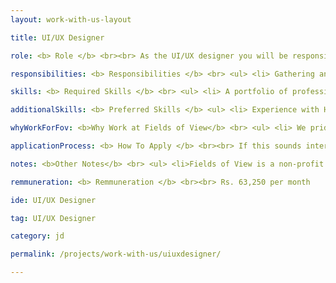 ```yaml
---
layout: work-with-us-layout

title: UI/UX Designer

role: <b> Role </b> <br><br> As the UI/UX designer you will be responsible for the user experience (UX) and user interface (UI) design of our various digital tools and applications such as games and simulations that are based on the requirements of the different projects at FOV. The nature of our work means that projects span from complex simulations to data heavy interfaces to lightweight web apps. You will ensure that all elements of the online user experience are optimised for improved usability, usefulness, and exceptional visual design. It would be of benefit if you have passion for delivering adaptive and creative solutions to UI/UX design problems by staying up to date with best practices and emerging trends in user experience design and user interface technology.

responsibilities: <b> Responsibilities </b> <br> <ul> <li> Gathering and evaluating user requirements </li> <li> Investigating user experience design requirements for our suite of digital assets </li> <li> Producing high-quality UX design solutions through wireframes, visual and graphic designs, flow diagrams, storyboards, site maps, and prototypes </li> <li> Adhering to style standards on typography and graphic design </li> <li> Identify and troubleshoot UX problems (e.g. responsiveness) </li> <li> Test for intuitivity and experience </li> <li> Develop UI mockups and prototypes that clearly illustrate how sites function and look like </li> <li> Providing advice and guidance on the implementation of UX research methodologies and testing activities in order to analyse and predict user behaviour </li> </ul>

skills: <b> Required Skills </b> <br> <ul> <li> A portfolio of professional UI/UX design work for both web and mobile platforms </li> <li> Knowledge of wireframe tools (e.g. Sketch, InVision, Wireframe.cc, Moqups, etc.) </li> <li> Knowledge of design tools such (e.g. Adobe suite [Photoshop, Illustrator], Figma, etc.) </li> <li> Simultaneously working on multiple projects; multi-tasking and time-management skills, with the ability to prioritise tasks </li> <li> Quickly switching contexts </li> <li> Independently planning and managing your work </li> </ul>

additionalSkills: <b> Preferred Skills </b> <ul> <li> Experience with HTML5, CSS3 and other design elements related to web applications </li> </ul>

whyWorkForFov: <b>Why Work at Fields of View</b> <br> <ul> <li> We pride ourselves in building a collaborative and open environment around our work in building tools for inclusive public policy. This is your chance to become an addition to our coveted multidisciplinary team, that houses individuals from different backgrounds scaling from Journalism to Game Design to Law. </li> <li> We have collaborations with Indian and international universities, and you get access to cutting edge research in data and policy. </li> <li> Depending on your interest, you will contribute to research papers that will be published in major journals. </li> <li> Your work will contribute to real-world applications in addressing social problems. </li> </ul>

applicationProcess: <b> How To Apply </b> <br><br> If this sounds interesting or exciting to you, please write to work@fieldsofview.in with your CV, a writing sample and a thoughtful cover letter stating why you want to work with us in this role. <br> <ul> <li> We will review your application and, upon shortlisting it, set up a quick phone call. The phone call acts as a good way to introduce yourself and for us to let you know a bit more about our work. </li> <li> Having successfully gone through the phone call stage, we will provide you with an assignment. The assignment will involve a cross section of the kind of work you'll do with us. You take as much time as you want to complete the assignment, but we've noted that it takes on average about 7 days to finish. </li> <li> If we like your approach to the assignment, we invite you to spend two days with us. You can pepper us with more questions and get to know the rest of the team. You will also be provided a follow-up task to be performed during those 2 days. Once this is done, and if you like us and we like you, we will extend an offer within a week's time. </li> </ul>

notes: <b>Other Notes</b> <br> <ul> <li>Fields of View is a non-profit organisation.</li> <li>The position is based in Bangalore</li> <li>Our office is in JP Nagar, close to Rangashankara</li></ul>

remmuneration: <b> Remmuneration </b> <br><br> Rs. 63,250 per month

ide: UI/UX Designer

tag: UI/UX Designer

category: jd

permalink: /projects/work-with-us/uiuxdesigner/

---
```


